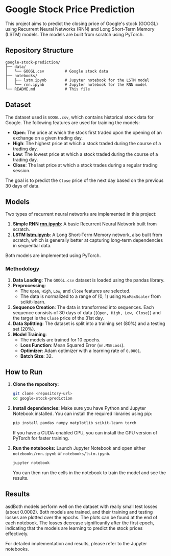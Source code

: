 # Google Stock Price Prediction

This project aims to predict the closing price of Google's stock (GOOGL) using Recurrent Neural Networks (RNN) and Long Short-Term Memory (LSTM) models. The models are built from scratch using PyTorch.

## Repository Structure

```
google-stock-prediction/
├── data/
│   └── GOOGL.csv         # Google stock data
├── notebooks/
│   ├── lstm.ipynb        # Jupyter notebook for the LSTM model
│   └── rnn.ipynb         # Jupyter notebook for the RNN model
└── README.md             # This file
```

## Dataset

The dataset used is `GOOGL.csv`, which contains historical stock data for Google. The following features are used for training the models:
- **Open**: The price at which the stock first traded upon the opening of an exchange on a given trading day.
- **High**: The highest price at which a stock traded during the course of a trading day.
- **Low**: The lowest price at which a stock traded during the course of a trading day.
- **Close**: The last price at which a stock trades during a regular trading session.

The goal is to predict the `Close` price of the next day based on the previous 30 days of data.

## Models

Two types of recurrent neural networks are implemented in this project:

1.  **Simple RNN [rnn.ipynb](/notebooks/rnn.ipynb)**: A basic Recurrent Neural Network built from scratch.
2.  **LSTM [lstm.ipynb](/notebooks/lstm.ipynb)**: A Long Short-Term Memory network, also built from scratch, which is generally better at capturing long-term dependencies in sequential data.

Both models are implemented using PyTorch.

### Methodology

1.  **Data Loading**: The `GOOGL.csv` dataset is loaded using the pandas library.
2.  **Preprocessing**:
    - The `Open`, `High`, `Low`, and `Close` features are selected.
    - The data is normalized to a range of (0, 1) using `MinMaxScaler` from scikit-learn.
3.  **Sequence Creation**: The data is transformed into sequences. Each sequence consists of 30 days of data (`[Open, High, Low, Close]`) and the target is the `Close` price of the 31st day.
4.  **Data Splitting**: The dataset is split into a training set (80%) and a testing set (20%).
5.  **Model Training**:
    - The models are trained for 10 epochs.
    - **Loss Function**: Mean Squared Error (`nn.MSELoss`).
    - **Optimizer**: Adam optimizer with a learning rate of `0.0001`.
    - **Batch Size**: 32.

## How to Run

1.  **Clone the repository:**
    ```bash
    git clone <repository-url>
    cd google-stock-prediction
    ```

2.  **Install dependencies:**
    Make sure you have Python and Jupyter Notebook installed. You can install the required libraries using pip:
    ```bash
    pip install pandas numpy matplotlib scikit-learn torch
    ```
    If you have a CUDA-enabled GPU, you can install the GPU version of PyTorch for faster training.

3.  **Run the notebooks:**
    Launch Jupyter Notebook and open either `notebooks/rnn.ipynb` or `notebooks/lstm.ipynb`.
    ```bash
    jupyter notebook
    ```
    You can then run the cells in the notebook to train the model and see the results.

## Results

asdBoth models perform well on the dataset with really small test losses (about 0.0002). Both models are trained, and their training and testing losses are plotted over the epochs. The plots can be found at the end of each notebook. The losses decrease significantly after the first epoch, indicating that the models are learning to predict the stock prices effectively.

For detailed implementation and results, please refer to the Jupyter notebooks.
